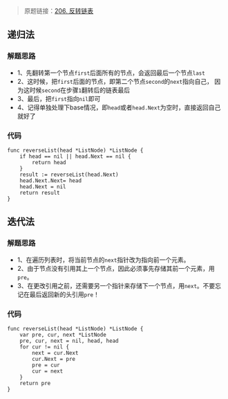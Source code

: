 > 原题链接：[206. 反转链表](https://leetcode-cn.com/problems/reverse-linked-list/)

## 递归法
### 解题思路
* 1、先翻转第一个节点``first``后面所有的节点，会返回最后一个节点``last``
* 2、这时候，把``first``后面的节点，即第二个节点``second``的``next``指向自己，
因为这时候``second``在步骤``1``翻转后的链表最后
* 3、最后，把``first``指向``nil``即可
* 4、记得单独处理下base情况，即``head``或者``head.Next``为空时，直接返回自己就好了
### 代码
```golang
func reverseList(head *ListNode) *ListNode {
	if head == nil || head.Next == nil {
		return head
	}
	result := reverseList(head.Next)
	head.Next.Next= head
	head.Next = nil
	return result
}
```

## 迭代法
### 解题思路
* 1、在遍历列表时，将当前节点的``next``指针改为指向前一个元素。
* 2、由于节点没有引用其上一个节点，因此必须事先存储其前一个元素，用``pre``。
* 3、在更改引用之前，还需要另一个指针来存储下一个节点，用``next``。不要忘记在最后返回新的头引用``pre``！
### 代码
```golang
func reverseList(head *ListNode) *ListNode {
	var pre, cur, next *ListNode
	pre, cur, next = nil, head, head
	for cur != nil {
		next = cur.Next
		cur.Next = pre
		pre = cur
		cur = next
	}
	return pre
}
```